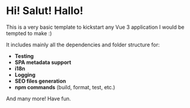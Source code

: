 # Hi! Salut! Hallo! 
This is a very basic template to kickstart any Vue 3 application I would be tempted to make :) 

It includes mainly all the dependencies and folder structure for:
- **Testing**
- **SPA metadata support**
- **i18n**
- **Logging**
- **SEO files generation**
- **npm commands** (build, format, test, etc.)

And many more! 
Have fun.
